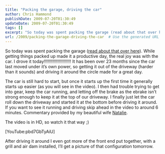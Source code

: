 ```yaml
---
title: "Packing the garage, driving the car"
author: Chris Hammond
publishDate: 2009-07-20T01:30:49
updateDate: 2009-07-20T01:30:49
tags: []
excerpt: "So today was spent packing the garage (read about that over here). While getting things packed up made it a productive day, the real joy was with the car. I drove it today!!!!!!!!!!!!!!!!!!!!!! It has been over 23 months since the car last moved under it’s own power, so getting it out of the driveway (harder than it sounds) and driving it around the circle made for a great day. The car is still hard to start, but once it starts up the first time it generally starts up easier (as you will see in the video). I then had trouble trying to get into gear, keep the car running, and letting off the brake as the ebrake isn’t strong enough to keep it at the top of our driveway. I finally just let the car roll down the driveway and started it at the bottom before driving it around. If you want to see it running and driving skip ahead in the video to around 6 minutes. Commentary provided by my beautiful wife Natalie. The video is in HD, so watch it that way ;) Flash Not Installed After driving it around I even got more of the front end put together, with a grill and air dam installed, I’ll get a picture of that configuration tomorrow."
url: /2009/packing-the-garage-driving-the-car  # Use the generated URL with year
---
```

<p>So today was spent packing the garage (<a target="_blank" href="https://www.going2colorado.com/Blog/itemId/143/Packing-up-the-Garage.aspx">read about that over here</a>). While getting things packed up made it a productive day, the real joy was with the car. I drove it today!!!!!!!!!!!!!!!!!!!!!! It has been over 23 months since the car last moved under it’s own power, so getting it out of the driveway (harder than it sounds) and driving it around the circle made for a great day.</p> <p>The car is still hard to start, but once it starts up the first time it generally starts up easier (as you will see in the video). I then had trouble trying to get into gear, keep the car running, and letting off the brake as the ebrake isn’t strong enough to keep it at the top of our driveway. I finally just let the car roll down the driveway and started it at the bottom before driving it around. If you want to see it running and driving skip ahead in the video to around 6 minutes. Commentary provided by my beautiful wife <a target="_blank" href="https://www.nataliehammond.com">Natalie</a>.</p> <p>The video is in HD, so watch it that way ;)</p> <p>[YouTube:pbd7GbTyAiU]</p> <p>After driving it around I even got more of the front end put together, with a grill and air dam installed, I’ll get a picture of that configuration tomorrow.</p>
